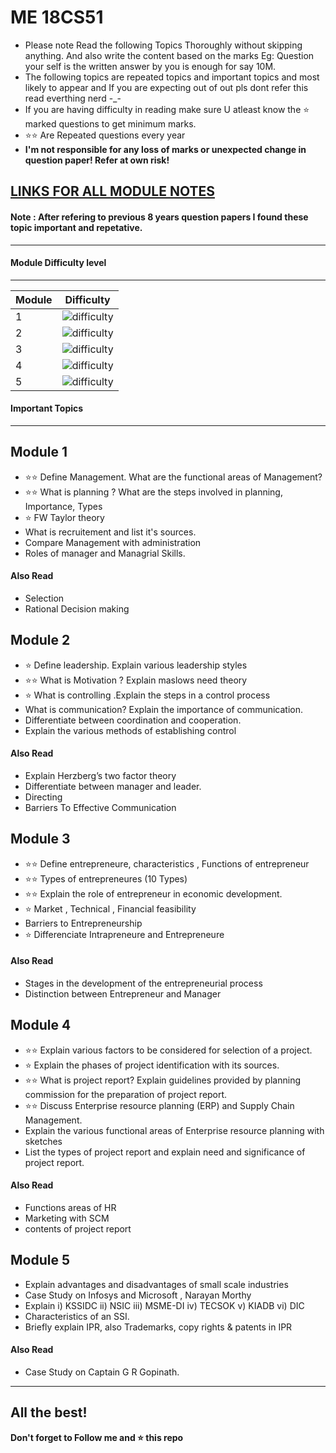 
# ME 18CS51
* Please note Read the following Topics Thoroughly without skipping anything. And also write the content based on the marks Eg: Question your self is the written answer by you is enough for say 10M.
* The following topics are repeated topics and important topics and most likely to appear and If you are expecting out of out pls dont refer this read everthing nerd -_-
* If you are  having difficulty in reading make sure U atleast know the ⭐ marked questions to get minimum marks.
* ⭐⭐ Are Repeated questions every year
*  **I'm not responsible for any loss of marks or unexpected change in question paper! Refer at own risk!**

## [LINKS FOR ALL MODULE NOTES](https://github.com/adithyapaib/VTU5thSem/tree/main/DBMS/Notes)

#### Note : After refering to previous 8 years question papers I found these topic important and repetative. 

---

#### Module Difficulty level

---


| Module | Difficulty |
| ----------- | ----------- |
| 1 | ![difficulty](https://img.shields.io/badge/Difficulty-Hard-red) |
| 2 | ![difficulty](https://img.shields.io/badge/Difficulty-Medium-yellow) |
| 3 | ![difficulty](https://img.shields.io/badge/Difficulty-Easy-green) |
| 4 | ![difficulty](https://img.shields.io/badge/Difficulty-Medium-yellow) |
| 5 | ![difficulty](https://img.shields.io/badge/Difficulty-Easy-green) |


#### Important Topics
---

##  Module 1


- ⭐⭐ Define Management. What are the functional areas of Management?
- ⭐⭐ What is planning ? What are the steps involved in planning, Importance, Types
- ⭐ FW Taylor theory 
- What is recruitement and list it's sources.
- Compare Management with administration
- Roles of manager and Managrial Skills.

#### Also Read
- Selection
- Rational Decision making

##  Module 2
- ⭐ Define leadership. Explain various leadership styles
- ⭐⭐ What is Motivation ? Explain maslows need theory
- ⭐ What is controlling .Explain the steps in a control process
- What is communication? Explain the importance of communication.
- Differentiate between coordination and cooperation.
- Explain the various methods of establishing control

#### Also Read
- Explain Herzberg’s two factor theory
- Differentiate between manager and leader.
- Directing
- Barriers To Effective Communication


##  Module 3
- ⭐⭐ Define entrepreneure, characteristics , Functions of entrepreneur
- ⭐⭐ Types of entrepreneures (10 Types)
- ⭐⭐ Explain the role of entrepreneur in economic development.
- ⭐ Market  , Technical , Financial feasibility
- Barriers to Entrepreneurship
- ⭐ Differenciate Intrapreneure and Entrepreneure

#### Also Read
- Stages in the development of the entrepreneurial process
- Distinction between Entrepreneur and Manager

##  Module 4

- ⭐⭐ Explain various factors to be considered for selection of a project.
- ⭐ Explain the phases of project identification with its sources.
- ⭐⭐ What is project report? Explain guidelines provided by planning commission for the preparation of project report.
- ⭐⭐ Discuss Enterprise resource planning (ERP) and Supply Chain Management.
- Explain the various functional areas of Enterprise resource planning with sketches
- List the types of project report and explain need and significance of project report.

#### Also Read
- Functions areas of HR 
- Marketing with SCM
- contents of project report

##  Module 5

- Explain advantages and disadvantages of small scale industries
- Case Study on Infosys and Microsoft , Narayan Morthy
- Explain  i) KSSIDC ii) NSIC iii) MSME-DI iv) TECSOK v) KIADB vi) DIC
- Characteristics of an SSI.
- Briefly explain IPR, also Trademarks, copy rights & patents in IPR


#### Also Read
- Case Study on Captain G R Gopinath.

---
**All the best!**
---
**Don't forget to Follow me and ⭐ this repo**








